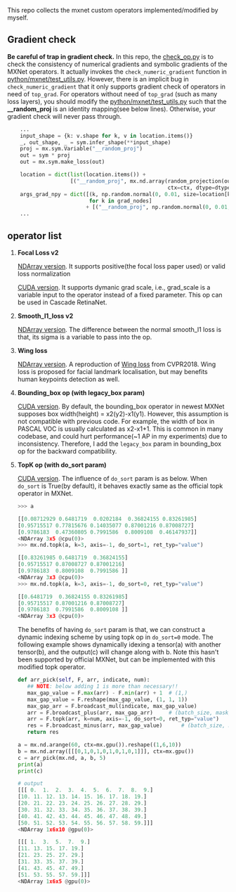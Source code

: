 This repo collects the mxnet custom operators implemented/modified by myself.


## Gradient check ##

**Be careful of trap in gradient check.** In this repo, the [check_op.py](check_op.py) is to check the consistency of numerical gradients and symbolic gradients of the MXNet operators. It actually invokes the `check_numeric_gradient` function in [python/mxnet/test_utils.py](https://github.com/apache/incubator-mxnet/blob/master/python/mxnet/test_utils.py#L981). However, there is an implicit bug in `check_numeric_gradient` that it only supports gradient check of operators in need of `top_grad`. 
For operators without need of `top_grad` (such as many loss layers), you should modify the [python/mxnet/test_utils.py](https://github.com/apache/incubator-mxnet/blob/master/python/mxnet/test_utils.py#L981) such that the **__random_proj** is an identity mapping(see below lines). Otherwise, your gradient check will never pass through.

```Python
    ...
    input_shape = {k: v.shape for k, v in location.items()}
    _, out_shape, _ = sym.infer_shape(**input_shape)
    proj = mx.sym.Variable("__random_proj")
    out = sym * proj
    out = mx.sym.make_loss(out)

    location = dict(list(location.items()) +
                    [("__random_proj", mx.nd.array(random_projection(out_shape[0]),
                                                   ctx=ctx, dtype=dtype))])
    args_grad_npy = dict([(k, np.random.normal(0, 0.01, size=location[k].shape))
                          for k in grad_nodes]
                         + [("__random_proj", np.random.normal(0, 0.01, size=out_shape[0]))])
    ...
```

## operator list ## 

1. **Focal Loss v2**
   
   [NDArray version](focal_loss_v2/focal_loss.py). It supports positive(the focal loss paper used) or valid loss normalization

   [CUDA version](focal_loss_v2/sigmoid_focal_loss_v2-inl.h). It supports dymanic grad scale, i.e., grad_scale is a variable input to the operator instead of a fixed parameter. This op can be used in Cascade RetinaNet.

2. **Smooth_l1_loss v2**
   
   [NDArray version](smooth_l1_v2/smooth_l1_v2.py). The difference between the normal smooth_l1 loss is that, its sigma is a variable to pass into the op.

3. **Wing loss**
   
   [NDArray version](wing_loss/wing_loss.py). A reproduction of [Wing loss](https://arxiv.org/pdf/1711.06753.pdf) from CVPR2018.
   Wing loss is proposed for facial landmark localisation, but may benefits human keypoints detection as well.

4. **Bounding_box op (with legacy_box param)**

   [CUDA version](bounding_box_op/bounding_box-inl.h). By default, the bounding_box operator in newest MXNet supposes box width(height) = x2(y2)-x1(y1). However, this assumption is not compatible with previous code. For example, the width of box in PASCAL VOC is usually calculated as x2-x1+1. This is common in many codebase, and could hurt performance(~1 AP in my experiments) due to inconsistency. Therefore, I add the `legacy_box` param in bounding_box op for the backward compatibility.

4. **TopK op (with do_sort param)**

   [CUDA version](topk/ordering_op-inl.h). The influence of `do_sort` param is as below. When `do_sort` is True(by default),
   it behaves exactly same as the official topk operator in MXNet. 
   
   ```Python
   >>> a

   [[0.08712929 0.6481719  0.0202184  0.36824155 0.83261985]
   [0.95715517 0.77815676 0.14035077 0.87001216 0.87008727]
   [0.9786183  0.47360805 0.7991586  0.8009108  0.46147937]]
   <NDArray 3x5 @cpu(0)>
   >>> mx.nd.topk(a, k=3, axis=-1, do_sort=1, ret_typ="value")

   [[0.83261985 0.6481719  0.36824155]
   [0.95715517 0.87008727 0.87001216]
   [0.9786183  0.8009108  0.7991586 ]]
   <NDArray 3x3 @cpu(0)>
   >>> mx.nd.topk(a, k=3, axis=-1, do_sort=0, ret_typ="value")

   [[0.6481719  0.36824155 0.83261985]
   [0.95715517 0.87001216 0.87008727]
   [0.9786183  0.7991586  0.8009108 ]]
   <NDArray 3x3 @cpu(0)>

   ```

   The benefits of having `do_sort` param is that, we can construct a dynamic indexing scheme by using topk op in `do_sort=0` mode. The following example shows dynamically idexing a tensor(a) with another tensor(b), and the output(c) will change along with b. Note this hasn't been supported by official MXNet, but can be implemented with this modified topk operator.

   ```Python
   def arr_pick(self, F, arr, indicate, num):
      ## NOTE: below adding 1 is more than necessary!!
      max_gap_value = F.max(arr) - F.min(arr) + 1  # (1,)
      max_gap_value = F.reshape(max_gap_value, (1, 1, 1))
      max_gap_arr = F.broadcast_mul(indicate, max_gap_value)
      arr = F.broadcast_plus(arr, max_gap_arr)     # (batch_size, mask_dim, h*w*priors)
      arr = F.topk(arr, k=num, axis=-1, do_sort=0, ret_typ="value")
      res = F.broadcast_minus(arr, max_gap_value)      # (batch_size, mask_dim, mask_num)
      return res   

   a = mx.nd.arange(60, ctx=mx.gpu()).reshape((1,6,10))
   b = mx.nd.array([[[0,1,0,1,0,1,0,1,0,1]]], ctx=mx.gpu())
   c = arr_pick(mx.nd, a, b, 5)
   print(a)
   print(c)
   
   # output
   [[[ 0.  1.  2.  3.  4.  5.  6.  7.  8.  9.]
   [10. 11. 12. 13. 14. 15. 16. 17. 18. 19.]
   [20. 21. 22. 23. 24. 25. 26. 27. 28. 29.]
   [30. 31. 32. 33. 34. 35. 36. 37. 38. 39.]
   [40. 41. 42. 43. 44. 45. 46. 47. 48. 49.]
   [50. 51. 52. 53. 54. 55. 56. 57. 58. 59.]]]
   <NDArray 1x6x10 @gpu(0)>

   [[[ 1.  3.  5.  7.  9.]
   [11. 13. 15. 17. 19.]
   [21. 23. 25. 27. 29.]
   [31. 33. 35. 37. 39.]
   [41. 43. 45. 47. 49.]
   [51. 53. 55. 57. 59.]]]
   <NDArray 1x6x5 @gpu(0)>
   ```
